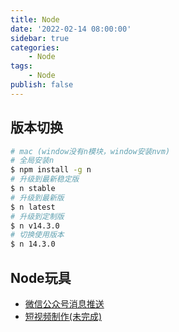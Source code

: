 ```yaml
---
title: Node
date: '2022-02-14 08:00:00'
sidebar: true
categories:
    - Node
tags:
    - Node
publish: false
---
```


## 版本切换
```bash
# mac (window没有n模块，window安装nvm)
# 全局安装n
$ npm install -g n
# 升级到最新稳定版
$ n stable 
# 升级到最新版
$ n latest
# 升级到定制版
$ n v14.3.0
# 切换使用版本
$ n 14.3.0
```

## Node玩具
+ [微信公众号消息推送](https://github.com/QJune/wx_lovers)
+ [短视频制作(未完成)](./createShortVideo.md)